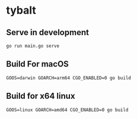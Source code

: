 # tybalt

## Serve in development

`go run main.go serve`

## Build For macOS

`GOOS=darwin GOARCH=arm64 CGO_ENABLED=0 go build`

## Build for x64 linux

`GOOS=linux GOARCH=amd64 CGO_ENABLED=0 go build`
